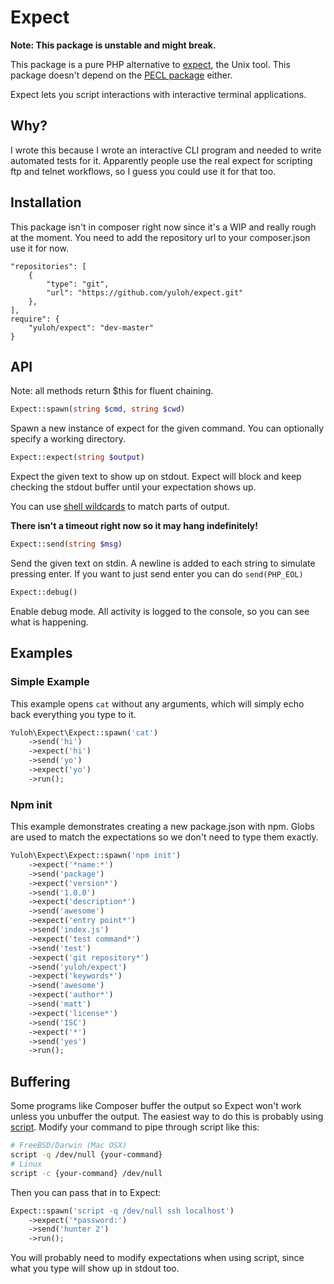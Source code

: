 # Expect

**Note: This package is unstable and might break.**

This package is a pure PHP alternative to [expect](https://en.wikipedia.org/wiki/Expect), the Unix tool.  This package doesn't depend on the [PECL package](https://pecl.php.net/package/expect) either.

Expect lets you script interactions with interactive terminal applications.

## Why?

I wrote this because I wrote an interactive CLI program and needed to write automated tests for it.  Apparently people use the real expect for scripting ftp and telnet workflows, so I guess you could use it for that too.

## Installation

This package isn't in composer right now since it's a WIP and really rough at the moment.  You need to add the repository url to your composer.json use it for now.

```
"repositories": [
    {
        "type": "git",
        "url": "https://github.com/yuloh/expect.git"
    },
],
require": {
    "yuloh/expect": "dev-master"
}
```

## API

Note: all methods return $this for fluent chaining.

```php
Expect::spawn(string $cmd, string $cwd)
```

Spawn a new instance of expect for the given command. You can optionally specify a working directory.

```php
Expect::expect(string $output)
```

Expect the given text to show up on stdout.  Expect will block and keep checking the stdout buffer until your expectation shows up.

You can use [shell wildcards](http://tldp.org/LDP/GNU-Linux-Tools-Summary/html/x11655.htm) to match parts of output.

**There isn't a timeout right now so it may hang indefinitely!**

```php
Expect::send(string $msg)
```

Send the given text on stdin.  A newline is added to each string to simulate pressing enter.  If you want to just send enter you can do `send(PHP_EOL)`

```php
Expect::debug()
```

Enable debug mode.  All activity is logged to the console, so you can see what is happening.

## Examples

### Simple Example

This example opens `cat` without any arguments, which will simply echo back everything you type to it.

```php
Yuloh\Expect\Expect::spawn('cat')
    ->send('hi')
    ->expect('hi')
    ->send('yo')
    ->expect('yo')
    ->run();
```

### Npm init

This example demonstrates creating a new package.json with npm.  Globs are used to match the expectations so we don't need to type them exactly.

```php
Yuloh\Expect\Expect::spawn('npm init')
    ->expect('*name:*')
    ->send('package')
    ->expect('version*')
    ->send('1.0.0')
    ->expect('description*')
    ->send('awesome')
    ->expect('entry point*')
    ->send('index.js')
    ->expect('test command*')
    ->send('test')
    ->expect('git repository*')
    ->send('yuloh/expect')
    ->expect('keywords*')
    ->send('awesome')
    ->expect('author*')
    ->send('matt')
    ->expect('license*')
    ->send('ISC')
    ->expect('*')
    ->send('yes')
    ->run();
```

## Buffering

Some programs like Composer buffer the output so Expect won't work unless you unbuffer the output.  The easiest way to do this is probably using [script](https://en.wikipedia.org/wiki/Script_(Unix)).  Modify your command to pipe through script like this:

```bash
# FreeBSD/Darwin (Mac OSX)
script -q /dev/null {your-command}
# Linux
script -c {your-command} /dev/null
```

Then you can pass that in to Expect:

```php
Expect::spawn('script -q /dev/null ssh localhost')
    ->expect('*password:')
    ->send('hunter 2')
    ->run();
```

You will probably need to modify expectations when using script, since what you type will show up in stdout too.
